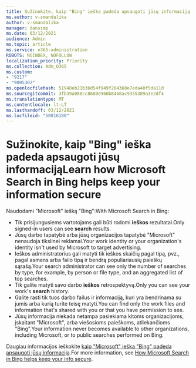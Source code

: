 ```yaml
---
title: Sužinokite, kaip "Bing" ieška padeda apsaugoti jūsų informaciją
ms.author: v-smandalika
author: v-smandalika
manager: dansimp
ms.date: 03/12/2021
audience: Admin
ms.topic: article
ms.service: o365-administration
ROBOTS: NOINDEX, NOFOLLOW
localization_priority: Priority
ms.collection: Adm_O365
ms.custom:
- "9217"
- "9005302"
ms.openlocfilehash: 51948eb21b36d54f949f264360e7eda40f5da11d
ms.sourcegitcommit: 3fb39a080cc8680d960b8468ac9355389a3e2df4
ms.translationtype: MT
ms.contentlocale: lt-LT
ms.lasthandoff: 03/12/2021
ms.locfileid: "50816188"
---
```

# <a name="learn-how-microsoft-search-in-bing-helps-keep-your-information-secure"></a><span data-ttu-id="f28c3-102">Sužinokite, kaip "Bing" ieška padeda apsaugoti jūsų informaciją</span><span class="sxs-lookup"><span data-stu-id="f28c3-102">Learn how Microsoft Search in Bing helps keep your information secure</span></span>

<span data-ttu-id="f28c3-103">Naudodami "Microsoft" iešką "Bing":</span><span class="sxs-lookup"><span data-stu-id="f28c3-103">With Microsoft Search in Bing:</span></span>

- <span data-ttu-id="f28c3-104">Tik prisijungusiems vartotojams gali būti rodomi **ieškos** rezultatai.</span><span class="sxs-lookup"><span data-stu-id="f28c3-104">Only signed-in users can see **search** results.</span></span>
- <span data-ttu-id="f28c3-105">Jūsų darbo tapatybė arba jūsų organizacijos tapatybė "Microsoft" nenaudoja tikslinei reklamai.</span><span class="sxs-lookup"><span data-stu-id="f28c3-105">Your work identity or your organization's identity isn't used by Microsoft to target advertising.</span></span>
- <span data-ttu-id="f28c3-106">Ieškos administratorius gali matyti tik ieškos skaičių pagal tipą, pvz., pagal asmens arba failo tipą ir bendrą populiariausių paieškų sąrašą.</span><span class="sxs-lookup"><span data-stu-id="f28c3-106">Your search administrator can see only the number of searches by type, for example, by person or file type, and an aggregated list of top searches.</span></span>
- <span data-ttu-id="f28c3-107">Tik galite matyti savo darbo **ieškos** retrospektyvą.</span><span class="sxs-lookup"><span data-stu-id="f28c3-107">Only you can see your work's **search** history.</span></span>
- <span data-ttu-id="f28c3-108">Galite rasti tik tuos darbo failus ir informaciją, kuri yra bendrinama su jumis arba kurią turite teisę matyti.</span><span class="sxs-lookup"><span data-stu-id="f28c3-108">You can find only the work files and information that's shared with you or that you have permission to see.</span></span>
- <span data-ttu-id="f28c3-109">Jūsų informacija niekada netampa pasiekiama kitoms organizacijoms, įskaitant "Microsoft", arba viešosioms paieškoms, atliekančioms "Bing".</span><span class="sxs-lookup"><span data-stu-id="f28c3-109">Your information never becomes available to other organizations, including Microsoft, or to public searches performed on Bing.</span></span>

<span data-ttu-id="f28c3-110">Daugiau informacijos ieškokite [kaip "Microsoft" ieška "Bing" padeda apsaugoti jūsų informaciją](https://support.microsoft.com/office/how-microsoft-search-in-bing-helps-keep-your-info-secure-cbce46ae-bb1f-4d0e-86f1-5984f4589113).</span><span class="sxs-lookup"><span data-stu-id="f28c3-110">For more information, see [How Microsoft Search in Bing helps keep your info secure](https://support.microsoft.com/office/how-microsoft-search-in-bing-helps-keep-your-info-secure-cbce46ae-bb1f-4d0e-86f1-5984f4589113).</span></span>

